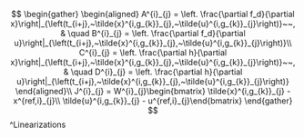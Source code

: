 $$
\begin{gather}
\begin{aligned}
A^{i}_{j} = \left. \frac{\partial f_d}{\partial x}\right|_{\left(t_{i+j},~\tilde{x}^{i,g_{k}}_{j},~\tilde{u}^{i,g_{k}}_{j}\right)}~~, & \quad B^{i}_{j} = \left. \frac{\partial f_d}{\partial u}\right|_{\left(t_{i+j},~\tilde{x}^{i,g_{k}}_{j},~\tilde{u}^{i,g_{k}}_{j}\right)}\\
C^{i}_{j} = \left. \frac{\partial h}{\partial x}\right|_{\left(t_{i+j},~\tilde{x}^{i,g_{k}}_{j},~\tilde{u}^{i,g_{k}}_{j}\right)}~~, & \quad D^{i}_{j} = \left. \frac{\partial h}{\partial u}\right|_{\left(t_{i+j},~\tilde{x}^{i,g_{k}}_{j},~\tilde{u}^{i,g_{k}}_{j}\right)}
\end{aligned}\\
J^{i}_{j} = W^{i}_{j}\begin{bmatrix} \tilde{x}^{i,g_{k}}_{j} - x^{ref,i}_{j}\\ \tilde{u}^{i,g_{k}}_{j} - u^{ref,i}_{j}\end{bmatrix}
\end{gather}
$$
^Linearizations

